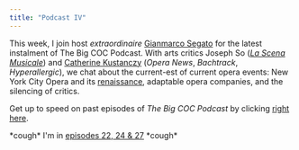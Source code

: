 ```yaml
---
title: "Podcast IV"
---
```


<p class="intro">
	This week, I join host <em>extraordinaire</em> <a href="https://twitter.com/ducadiposa" target="_blank">Gianmarco Segato</a> for the latest instalment of The Big COC Podcast. With arts critics Joseph So (<a href="http://blog.scena.org/" target="_blank"><em>La Scena Musicale</em></a>) and <a href="https://twitter.com/catekustanczy" target="_blank">Catherine Kustanczy</a> (<em>Opera News</em>, <em>Bachtrack</em>, <em>Hyperallergic</em>), we chat about the current-est of current opera events: New York City Opera and its <a href="http://www.nycorenaissance.com/" target="_blank">renaissance</a>, adaptable opera companies, and the silencing of critics.<br>
</p>
<p>
	Get up to speed on past episodes of <em>The Big COC Podcast</em> by clicking <a href="http://www.coc.ca/ExploreAndLearn/NewToOpera/OnlineLearningCentre/Podcasts.aspx" target="_blank">right here</a>.
</p>
<p>
	*cough* I'm in <a href="http://www.coc.ca/ExploreAndLearn/NewToOpera/OnlineLearningCentre/Podcasts.aspx" target="_blank">episodes 22, 24 &amp; 27</a> *cough*
</p>
